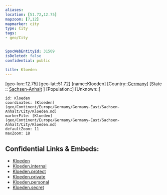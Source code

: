 ```yaml
---
aliases: 
location: [51.72,12.75]
mapzoom: [7,12] 
mapmarker: city 
type: City
tags:
- geo/City


SpocWebEntityId: 31509
isDeleted: false
confidential: public

title: Kloeden
---
```

[geo-lon::12.75]
[geo-lat::51.72]
[name::Kloeden]
[Country::[Germany](geo/Continent/Europe/Germany.md)]
[State :: [Sachsen-Anhalt](geo/Continent/Europe/Germany/Germany~East/Sachsen-Anhalt.md) ]
[Population::]
[Unknown::]


```leaflet
id: Kloeden
coordinates: [Kloeden](geo/Continent/Europe/Germany/Germany~East/Sachsen-Anhalt/City/Kloeden.md)
markerFile: [Kloeden](geo/Continent/Europe/Germany/Germany~East/Sachsen-Anhalt/City/Kloeden.md)
defaultZoom: 11 
maxZoom: 18
```


## Confidential Links & Embeds: 
- [Kloeden](../../../../../../../../_public/geo/Continent/Europe/Germany/Germany~East/Sachsen-Anhalt/City/Kloeden.md) 
- [Kloeden.internal](../../../../../../../../_internal/geo/Continent/Europe/Germany/Germany~East/Sachsen-Anhalt/City/Kloeden.internal.md) 
- [Kloeden.protect](../../../../../../../../_protect/geo/Continent/Europe/Germany/Germany~East/Sachsen-Anhalt/City/Kloeden.protect.md) 
- [Kloeden.private](../../../../../../../../_private/geo/Continent/Europe/Germany/Germany~East/Sachsen-Anhalt/City/Kloeden.private.md) 
- [Kloeden.personal](../../../../../../../../_personal/geo/Continent/Europe/Germany/Germany~East/Sachsen-Anhalt/City/Kloeden.personal.md) 
- [Kloeden.secret](../../../../../../../../_secret/geo/Continent/Europe/Germany/Germany~East/Sachsen-Anhalt/City/Kloeden.secret.md) 
